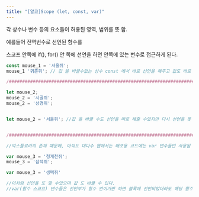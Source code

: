 ```yaml
---
title: "[얄코]Scope (let, const, var)"
---
```


각 상수나 변수 등의 요소들이 허용된 영역, 범위를 뜻 함.

예를들어 전역번수로 선언된 함수를

스코프 안쪽에 if(), for() 안 쪽에 선언을 하면 안쪽에 있는 변수로 접근하게 된다.

```javascript
const mouse_1 = '서울쥐';
mouse_1 '귀촌쥐'; // 값 을 바꿀수없는 상수 const 에서 바로 선언을 해주고 값도 바로 넣어줘야함 / ES6 ECMA 2015 버전부터 생김 

/################################################################################################/

let mouse_2;
mouse_2 = '시골쥐';
mouse_2 = '상경쥐';


let mouse_2 = '서울쥐'; //값 을 바꿀 수도 선언을 따로 해줄 수있지만 다시 선언을 못 함  / ES6 ECMA 2015 버전부터 생김 


/################################################################################################/

//익스플로러의 존재 떄문에, 아직도 대다수 웹에서는 배포용 코드에는 var 변수들만 사용됨

var mouse_3 = '청계천쥐';
mouse_3 = '잠적쥐';

var mouse_3 = '생떽쥐'

//이처럼 선언을 또 할 수있으며 값 도 바꿀 수 있다.
//var(함수 스코프) 변수들은 선언부가 함수 안이기만 하면 블록에 선언되었더라도 해당 함수 안을 어디든 돌아다닐 수 있다.



```
